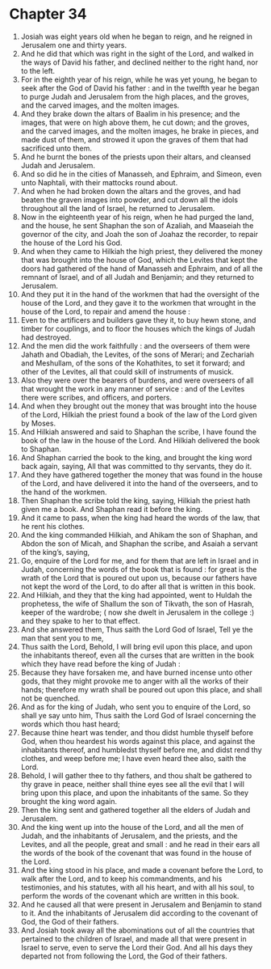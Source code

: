 # Chapter 34

1. Josiah was eight years old when he began to reign, and he reigned in Jerusalem one and thirty years.
2. And he did that which was right in the sight of the Lord, and walked in the ways of David his father, and declined neither to the right hand, nor to the left.
3. For in the eighth year of his reign, while he was yet young, he began to seek after the God of David his father : and in the twelfth year he began to purge Judah and Jerusalem from the high places, and the groves, and the carved images, and the molten images.
4. And they brake down the altars of Baalim in his presence; and the images, that were on high above them, he cut down; and the groves, and the carved images, and the molten images, he brake in pieces, and made dust of them, and strowed it upon the graves of them that had sacrificed unto them.
5. And he burnt the bones of the priests upon their altars, and cleansed Judah and Jerusalem.
6. And so did he in the cities of Manasseh, and Ephraim, and Simeon, even unto Naphtali, with their mattocks round about.
7. And when he had broken down the altars and the groves, and had beaten the graven images into powder, and cut down all the idols throughout all the land of Israel, he returned to Jerusalem.
8. Now in the eighteenth year of his reign, when he had purged the land, and the house, he sent Shaphan the son of Azaliah, and Maaseiah the governor of the city, and Joah the son of Joahaz the recorder, to repair the house of the Lord his God.
9. And when they came to Hilkiah the high priest, they delivered the money that was brought into the house of God, which the Levites that kept the doors had gathered of the hand of Manasseh and Ephraim, and of all the remnant of Israel, and of all Judah and Benjamin; and they returned to Jerusalem.
10. And they put it in the hand of the workmen that had the oversight of the house of the Lord, and they gave it to the workmen that wrought in the house of the Lord, to repair and amend the house :
11. Even to the artificers and builders gave they it, to buy hewn stone, and timber for couplings, and to floor the houses which the kings of Judah had destroyed.
12. And the men did the work faithfully : and the overseers of them were Jahath and Obadiah, the Levites, of the sons of Merari; and Zechariah and Meshullam, of the sons of the Kohathites, to set it forward; and other of the Levites, all that could skill of instruments of musick.
13. Also they were over the bearers of burdens, and were overseers of all that wrought the work in any manner of service : and of the Levites there were scribes, and officers, and porters.
14. And when they brought out the money that was brought into the house of the Lord, Hilkiah the priest found a book of the law of the Lord given by Moses.
15. And Hilkiah answered and said to Shaphan the scribe, I have found the book of the law in the house of the Lord. And Hilkiah delivered the book to Shaphan.
16. And Shaphan carried the book to the king, and brought the king word back again, saying, All that was committed to thy servants, they do it.
17. And they have gathered together the money that was found in the house of the Lord, and have delivered it into the hand of the overseers, and to the hand of the workmen.
18. Then Shaphan the scribe told the king, saying, Hilkiah the priest hath given me a book. And Shaphan read it before the king.
19. And it came to pass, when the king had heard the words of the law, that he rent his clothes.
20. And the king commanded Hilkiah, and Ahikam the son of Shaphan, and Abdon the son of Micah, and Shaphan the scribe, and Asaiah a servant of the king’s, saying,
21. Go, enquire of the Lord for me, and for them that are left in Israel and in Judah, concerning the words of the book that is found : for great is the wrath of the Lord that is poured out upon us, because our fathers have not kept the word of the Lord, to do after all that is written in this book.
22. And Hilkiah, and they that the king had appointed, went to Huldah the prophetess, the wife of Shallum the son of Tikvath, the son of Hasrah, keeper of the wardrobe; ( now she dwelt in Jerusalem in the college :) and they spake to her to that effect.
23. And she answered them, Thus saith the Lord God of Israel, Tell ye the man that sent you to me,
24. Thus saith the Lord, Behold, I will bring evil upon this place, and upon the inhabitants thereof, even all the curses that are written in the book which they have read before the king of Judah :
25. Because they have forsaken me, and have burned incense unto other gods, that they might provoke me to anger with all the works of their hands; therefore my wrath shall be poured out upon this place, and shall not be quenched.
26. And as for the king of Judah, who sent you to enquire of the Lord, so shall ye say unto him, Thus saith the Lord God of Israel concerning the words which thou hast heard;
27. Because thine heart was tender, and thou didst humble thyself before God, when thou heardest his words against this place, and against the inhabitants thereof, and humbledst thyself before me, and didst rend thy clothes, and weep before me; I have even heard thee also, saith the Lord.
28. Behold, I will gather thee to thy fathers, and thou shalt be gathered to thy grave in peace, neither shall thine eyes see all the evil that I will bring upon this place, and upon the inhabitants of the same. So they brought the king word again.
29. Then the king sent and gathered together all the elders of Judah and Jerusalem.
30. And the king went up into the house of the Lord, and all the men of Judah, and the inhabitants of Jerusalem, and the priests, and the Levites, and all the people, great and small : and he read in their ears all the words of the book of the covenant that was found in the house of the Lord.
31. And the king stood in his place, and made a covenant before the Lord, to walk after the Lord, and to keep his commandments, and his testimonies, and his statutes, with all his heart, and with all his soul, to perform the words of the covenant which are written in this book.
32. And he caused all that were present in Jerusalem and Benjamin to stand to it. And the inhabitants of Jerusalem did according to the covenant of God, the God of their fathers.
33. And Josiah took away all the abominations out of all the countries that pertained to the children of Israel, and made all that were present in Israel to serve, even to serve the Lord their God. And all his days they departed not from following the Lord, the God of their fathers.

